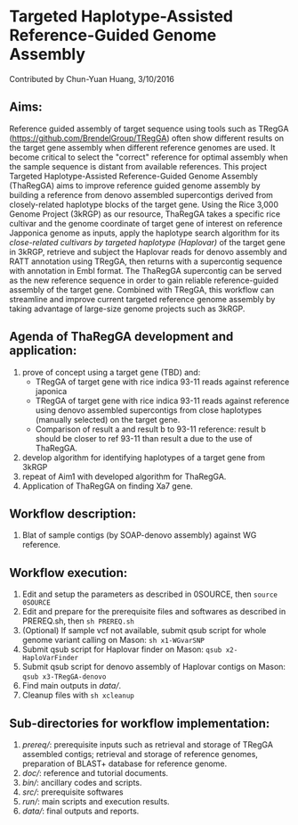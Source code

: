 # Targeted Haplotype-Assisted Reference-Guided Genome Assembly
Contributed by Chun-Yuan Huang, 3/10/2016

## Aims: 
Reference guided assembly of target sequence using tools such as TRegGA (https://github.com/BrendelGroup/TRegGA) often show different results on the target gene assembly when different reference genomes are used. It become critical to select the "correct" reference for optimal assembly when the sample sequence is distant from available references. This project Targeted Haplotype-Assisted Reference-Guided Genome Assembly (ThaRegGA) aims to improve reference guided genome assembly by building a reference from denovo assembled supercontigs derived from closely-related haplotype blocks of the target gene. Using the Rice 3,000 Genome Project (3kRGP) as our resource, ThaRegGA takes a specific rice cultivar and the genome coordinate of target gene of interest on reference Japponica genome as inputs, apply the haplotype search algorithm for its *close-related cultivars by targeted haplotype (Haplovar)* of the target gene in 3kRGP, retrieve and subject the Haplovar reads for denovo assembly and RATT annotation using TRegGA, then returns with a supercontig sequence with annotation in Embl format. The ThaRegGA supercontig can be served as the new reference sequence in order to gain reliable reference-guided assembly of the target gene. Combined with TRegGA, this workflow can streamline and improve current targeted reference genome assembly by taking advantage of large-size genome projects such as 3kRGP.  

## Agenda of ThaRegGA development and application:
1. prove of concept using a target gene (TBD) and:
    * TRegGA of target gene with rice indica 93-11 reads against reference japonica
    * TRegGA of target gene with rice indica 93-11 reads against reference using denovo assembled supercontigs from close haplotypes (manually selected) on the target gene.
    * Comparison of result a and result b to 93-11 reference: result b should be closer to ref 93-11 than result a due to the use of ThaRegGA.
2. develop algorithm for identifying haplotypes of a target gene from 3kRGP
3. repeat of Aim1 with developed algorithm for ThaRegGA.
4. Application of ThaRegGA on finding Xa7 gene.

## Workflow description:
1. Blat of sample contigs (by SOAP-denovo assembly) against WG reference.

## Workflow execution:
1. Edit and setup the parameters as described in 0SOURCE, then `source 0SOURCE`
2. Edit and prepare for the prerequisite files and softwares as described in PREREQ.sh, then `sh PREREQ.sh`
3. (Optional) If sample vcf not available, submit qsub script for whole genome variant calling on Mason: `sh x1-WGvarSNP`
4. Submit qsub script for Haplovar finder on Mason: `qsub x2-HaploVarFinder`
5. Submit qsub script for denovo assembly of Haplovar contigs on Mason: `qsub x3-TRegGA-denovo`
5. Find main outputs in *data/*.
6. Cleanup files with `sh xcleanup`

## Sub-directories for workflow implementation:
1. *prereq/*: prerequisite inputs such as retrieval and storage of TRegGA assembled contigs; retrieval and storage of reference genomes, preparation of BLAST+ database for reference genome.
2. *doc/*: reference and tutorial documents.
3. *bin/*: ancillary codes and scripts.
4. *src/*: prerequisite softwares
5. *run/*: main scripts and execution results.
6. *data/*: final outputs and reports.
